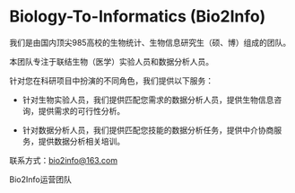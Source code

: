 # Biology-To-Informatics (Bio2Info) 

我们是由国内顶尖985高校的生物统计、生物信息研究生（硕、博）组成的团队。 

本团队专注于联结生物（医学）实验人员和数据分析人员。 

针对您在科研项目中扮演的不同角色，我们提供以下服务： 

   * 针对生物实验人员，我们提供匹配您需求的数据分析人员，提供生物信息咨询，提供需求的可行性分析。 

   * 针对数据分析人员，我们提供匹配您技能的数据分析任务，提供中介协商服务，提供数据分析相关培训。 

联系方式：bio2info@163.com 

Bio2Info运营团队

